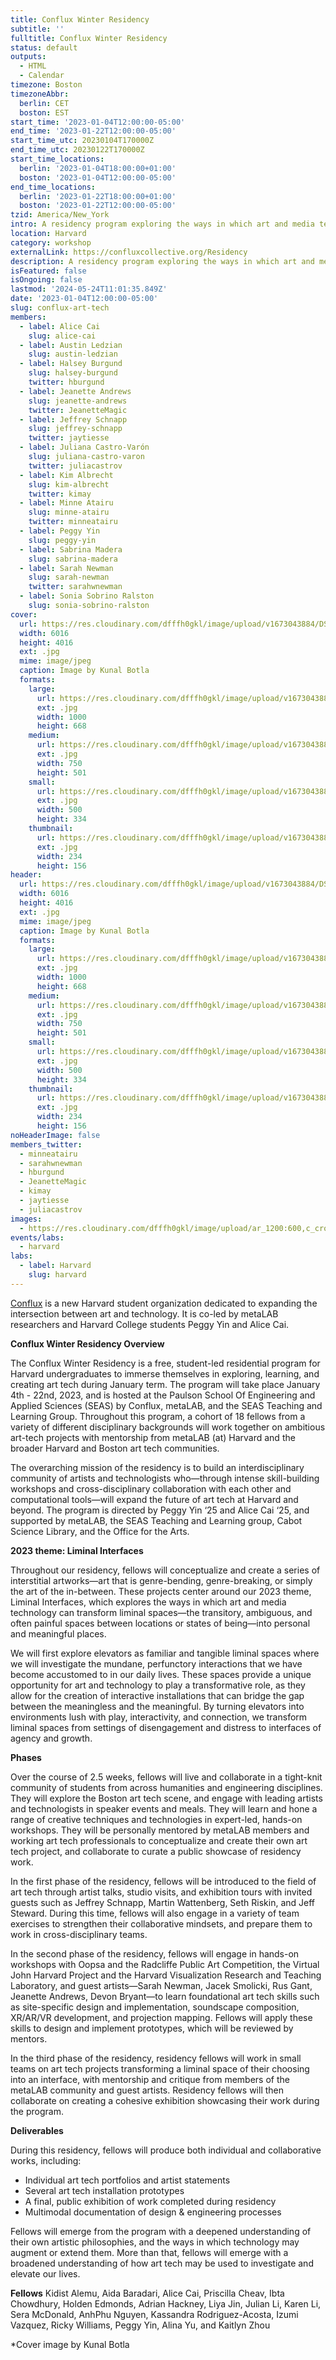```yaml
---
title: Conflux Winter Residency
subtitle: ''
fulltitle: Conflux Winter Residency
status: default
outputs:
  - HTML
  - Calendar
timezone: Boston
timezoneAbbr:
  berlin: CET
  boston: EST
start_time: '2023-01-04T12:00:00-05:00'
end_time: '2023-01-22T12:00:00-05:00'
start_time_utc: 20230104T170000Z
end_time_utc: 20230122T170000Z
start_time_locations:
  berlin: '2023-01-04T18:00:00+01:00'
  boston: '2023-01-04T12:00:00-05:00'
end_time_locations:
  berlin: '2023-01-22T18:00:00+01:00'
  boston: '2023-01-22T12:00:00-05:00'
tzid: America/New_York
intro: A residency program exploring the ways in which art and media technology can transform liminal spaces into personal and meaningful places
location: Harvard
category: workshop
externalLink: https://confluxcollective.org/Residency
description: A residency program exploring the ways in which art and media technology can transform liminal spaces into personal and meaningful places
isFeatured: false
isOngoing: false
lastmod: '2024-05-24T11:01:35.849Z'
date: '2023-01-04T12:00:00-05:00'
slug: conflux-art-tech
members:
  - label: Alice Cai
    slug: alice-cai
  - label: Austin Ledzian
    slug: austin-ledzian
  - label: Halsey Burgund
    slug: halsey-burgund
    twitter: hburgund
  - label: Jeanette Andrews
    slug: jeanette-andrews
    twitter: JeanetteMagic
  - label: Jeffrey Schnapp
    slug: jeffrey-schnapp
    twitter: jaytiesse
  - label: Juliana Castro-Varón
    slug: juliana-castro-varon
    twitter: juliacastrov
  - label: Kim Albrecht
    slug: kim-albrecht
    twitter: kimay
  - label: Minne Atairu
    slug: minne-atairu
    twitter: minneatairu
  - label: Peggy Yin
    slug: peggy-yin
  - label: Sabrina Madera
    slug: sabrina-madera
  - label: Sarah Newman
    slug: sarah-newman
    twitter: sarahwnewman
  - label: Sonia Sobrino Ralston
    slug: sonia-sobrino-ralston
cover:
  url: https://res.cloudinary.com/dfffh0gkl/image/upload/v1673043884/DSC_4501_d7719abc09.jpg
  width: 6016
  height: 4016
  ext: .jpg
  mime: image/jpeg
  caption: Image by Kunal Botla
  formats:
    large:
      url: https://res.cloudinary.com/dfffh0gkl/image/upload/v1673043885/large_DSC_4501_d7719abc09.jpg
      ext: .jpg
      width: 1000
      height: 668
    medium:
      url: https://res.cloudinary.com/dfffh0gkl/image/upload/v1673043885/medium_DSC_4501_d7719abc09.jpg
      ext: .jpg
      width: 750
      height: 501
    small:
      url: https://res.cloudinary.com/dfffh0gkl/image/upload/v1673043886/small_DSC_4501_d7719abc09.jpg
      ext: .jpg
      width: 500
      height: 334
    thumbnail:
      url: https://res.cloudinary.com/dfffh0gkl/image/upload/v1673043884/thumbnail_DSC_4501_d7719abc09.jpg
      ext: .jpg
      width: 234
      height: 156
header:
  url: https://res.cloudinary.com/dfffh0gkl/image/upload/v1673043884/DSC_4501_d7719abc09.jpg
  width: 6016
  height: 4016
  ext: .jpg
  mime: image/jpeg
  caption: Image by Kunal Botla
  formats:
    large:
      url: https://res.cloudinary.com/dfffh0gkl/image/upload/v1673043885/large_DSC_4501_d7719abc09.jpg
      ext: .jpg
      width: 1000
      height: 668
    medium:
      url: https://res.cloudinary.com/dfffh0gkl/image/upload/v1673043885/medium_DSC_4501_d7719abc09.jpg
      ext: .jpg
      width: 750
      height: 501
    small:
      url: https://res.cloudinary.com/dfffh0gkl/image/upload/v1673043886/small_DSC_4501_d7719abc09.jpg
      ext: .jpg
      width: 500
      height: 334
    thumbnail:
      url: https://res.cloudinary.com/dfffh0gkl/image/upload/v1673043884/thumbnail_DSC_4501_d7719abc09.jpg
      ext: .jpg
      width: 234
      height: 156
noHeaderImage: false
members_twitter:
  - minneatairu
  - sarahwnewman
  - hburgund
  - JeanetteMagic
  - kimay
  - jaytiesse
  - juliacastrov
images:
  - https://res.cloudinary.com/dfffh0gkl/image/upload/ar_1200:600,c_crop/c_limit,h_1200,w_600/v1673043884/DSC_4501_d7719abc09.jpg
events/labs:
  - harvard
labs:
  - label: Harvard
    slug: harvard
---
```

[Conflux](https://confluxcollective.org) is a new Harvard student organization dedicated to expanding the intersection between art and technology. It is co-led by metaLAB researchers and Harvard College students Peggy Yin and Alice Cai. 

**Conflux Winter Residency Overview**

The Conflux Winter Residency is a free, student-led residential program for Harvard undergraduates to immerse themselves in exploring, learning, and creating art tech during January term. The program will take place January 4th - 22nd, 2023, and is hosted at the Paulson School Of Engineering and Applied Sciences (SEAS) by Conflux, metaLAB, and the SEAS Teaching and Learning Group. Throughout this program, a cohort of 18 fellows from a variety of different disciplinary backgrounds will work together on ambitious art-tech projects with mentorship from metaLAB (at) Harvard and the broader Harvard and Boston art tech communities. 

The overarching mission of the residency is to build an interdisciplinary community of artists and technologists who—through intense skill-building workshops and cross-disciplinary collaboration with each other and computational tools—will expand the future of art tech at Harvard and beyond. The program is directed by Peggy Yin ‘25 and Alice Cai ‘25, and supported by metaLAB, the SEAS Teaching and Learning group, Cabot Science Library, and the Office for the Arts.

**2023 theme: Liminal Interfaces**

Throughout our residency, fellows will conceptualize and create a series of interstitial artworks—art that is genre-bending, genre-breaking, or simply the art of the in-between. These projects center around our 2023 theme, Liminal Interfaces, which explores the ways in which art and media technology can transform liminal spaces—the transitory, ambiguous, and often painful spaces between locations or states of being—into personal and meaningful places.

We will first explore elevators as familiar and tangible liminal spaces where we will investigate the mundane, perfunctory interactions that we have become accustomed to in our daily lives. These spaces provide a unique opportunity for art and technology to play a transformative role, as they allow for the creation of interactive installations that can bridge the gap between the meaningless and the meaningful. By turning elevators into environments lush with play, interactivity, and connection, we transform liminal spaces from settings of disengagement and distress to interfaces of agency and growth. 

**Phases**

Over the course of 2.5 weeks, fellows will live and collaborate in a tight-knit community of students from across humanities and engineering disciplines. They will explore the Boston art tech scene, and engage with leading artists and technologists in speaker events and meals. They will learn and hone a range of creative techniques and technologies in expert-led, hands-on workshops. They will be personally mentored by metaLAB members and working art tech professionals  to conceptualize and create their own art tech project, and collaborate to curate a public showcase of residency work. 

In the first phase of the residency, fellows will be introduced to the field of art tech through artist talks, studio visits, and exhibition tours with invited guests such as Jeffrey Schnapp, Martin Wattenberg, Seth Riskin, and Jeff Steward. During this time, fellows will also engage in a variety of team exercises to strengthen their collaborative mindsets, and prepare them to work in cross-disciplinary teams.

In the second phase of the residency, fellows will engage in hands-on workshops with Oopsa and the Radcliffe Public Art Competition, the Virtual John Harvard Project and the Harvard Visualization Research and Teaching Laboratory, and guest artists—Sarah Newman, Jacek Smolicki, Rus Gant, Jeanette Andrews, Devon Bryant—to learn foundational art tech skills such as site-specific design and implementation, soundscape composition, XR/AR/VR development, and projection mapping. Fellows will apply these skills to design and implement prototypes, which will be reviewed by mentors.

In the third phase of the residency, residency fellows will work in small teams on art tech projects transforming a liminal space of their choosing into an interface, with mentorship and critique from members of the metaLAB community and guest artists. Residency fellows will then collaborate on creating a cohesive exhibition showcasing their work during the program.

**Deliverables**

During this residency, fellows will produce both individual and collaborative works, including:
- Individual art tech portfolios and artist statements
- Several art tech installation prototypes
- A final, public exhibition of work completed during residency
- Multimodal documentation of design & engineering processes

Fellows will emerge from the program with a deepened understanding of their own artistic philosophies, and the ways in which technology may augment or extend them. More than that, fellows will emerge with a broadened understanding of how art tech may be used to investigate and elevate our lives. 


**Fellows**
Kidist Alemu, Aida Baradari, Alice Cai, Priscilla Cheav, Ibta Chowdhury, Holden Edmonds, Adrian Hackney, Liya Jin, Julian Li, Karen Li, Sera McDonald, AnhPhu Nguyen, Kassandra Rodriguez-Acosta, Izumi Vazquez, Ricky Williams, Peggy Yin, Alina Yu, and Kaitlyn Zhou



*Cover image by Kunal Botla
